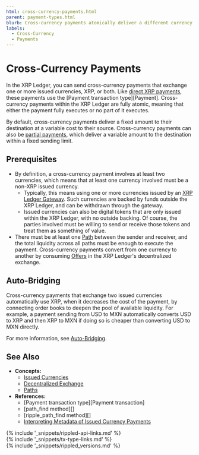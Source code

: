 ```yaml
---
html: cross-currency-payments.html
parent: payment-types.html
blurb: Cross-currency payments atomically deliver a different currency than they send by converting through paths and order books.
labels:
  - Cross-Currency
  - Payments
---
```

# Cross-Currency Payments

In the XRP Ledger, you can send cross-currency payments that exchange one or more issued currencies, XRP, or both. Like [direct XRP payments](use-simple-xrp-payments.html), these payments use the [Payment transaction type][Payment]. Cross-currency payments within the XRP Ledger are fully atomic, meaning that either the payment fully executes or no part of it executes.

By default, cross-currency payments deliver a fixed amount to their destination at a variable cost to their source. Cross-currency payments can also be [partial payments](partial-payments.html), which deliver a variable amount to the destination within a fixed sending limit.


## Prerequisites

- By definition, a cross-currency payment involves at least two currencies, which means that at least one currency involved must be a non-XRP issued currency.
    - Typically, this means using one or more currencies issued by an [XRP Ledger Gateway](become-an-xrp-ledger-gateway.html). Such currencies are backed by funds outside the XRP Ledger, and can be withdrawn through the gateway.
    - Issued currencies can also be digital tokens that are only issued within the XRP Ledger, with no outside backing. Of course, the parties involved must be willing to send or receive those tokens and treat them as something of value.
- There must be at least one [Path](paths.html) between the sender and receiver, and the total liquidity across all paths must be enough to execute the payment. Cross-currency payments convert from one currency to another by consuming [Offers](offers.html) in the XRP Ledger's decentralized exchange.


## Auto-Bridging

Cross-currency payments that exchange two issued currencies automatically use XRP, when it decreases the cost of the payment, by connecting order books to deepen the pool of available liquidity. For example, a payment sending from USD to MXN automatically converts USD to XRP and then XRP to MXN if doing so is cheaper than converting USD to MXN directly.

For more information, see [Auto-Bridging](autobridging.html).

## See Also

- **Concepts:**
    - [Issued Currencies](issued-currencies.html)
    - [Decentralized Exchange](decentralized-exchange.html)
    - [Paths](paths.html)
- **References:**
    - [Payment transaction type][Payment transaction]
    - [path_find method][]
    - [ripple_path_find method][]
    - [Interpreting Metadata of Issued Currency Payments](look-up-transaction-results.html#issued-currency-payments)

<!--{# common link defs #}-->
{% include '_snippets/rippled-api-links.md' %}			
{% include '_snippets/tx-type-links.md' %}			
{% include '_snippets/rippled_versions.md' %}
